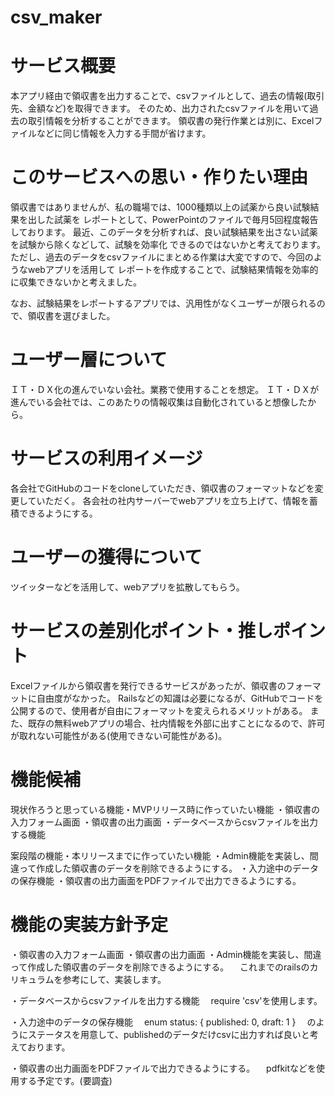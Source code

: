 # csv_maker

# サービス概要
本アプリ経由で領収書を出力することで、csvファイルとして、過去の情報(取引先、金額など)を取得できます。
そのため、出力されたcsvファイルを用いて過去の取引情報を分析することができます。
領収書の発行作業とは別に、Excelファイルなどに同じ情報を入力する手間が省けます。

# このサービスへの思い・作りたい理由
領収書ではありませんが、私の職場では、1000種類以上の試薬から良い試験結果を出した試薬を
レポートとして、PowerPointのファイルで毎月5回程度報告しております。
最近、このデータを分析すれば、良い試験結果を出さない試薬を試験から除くなどして、試験を効率化
できるのではないかと考えております。
ただし、過去のデータをcsvファイルにまとめる作業は大変ですので、今回のようなwebアプリを活用して
レポートを作成することで、試験結果情報を効率的に収集できないかと考えました。

なお、試験結果をレポートするアプリでは、汎用性がなくユーザーが限られるので、領収書を選びました。

# ユーザー層について
ＩＴ・ＤＸ化の進んでいない会社。業務で使用することを想定。
ＩＴ・ＤＸが進んでいる会社では、このあたりの情報収集は自動化されていると想像したから。

# サービスの利用イメージ
各会社でGitHubのコードをcloneしていただき、領収書のフォーマットなどを変更していただく。
各会社の社内サーバーでwebアプリを立ち上げて、情報を蓄積できるようにする。

# ユーザーの獲得について
ツイッターなどを活用して、webアプリを拡散してもらう。

# サービスの差別化ポイント・推しポイント
Excelファイルから領収書を発行できるサービスがあったが、領収書のフォーマットに自由度がなかった。
Railsなどの知識は必要になるが、GitHubでコードを公開するので、使用者が自由にフォーマットを変えられるメリットがある。
また、既存の無料webアプリの場合、社内情報を外部に出すことになるので、許可が取れない可能性がある(使用できない可能性がある)。

# 機能候補
現状作ろうと思っている機能・MVPリリース時に作っていたい機能
・領収書の入力フォーム画面
・領収書の出力画面
・データベースからcsvファイルを出力する機能

案段階の機能・本リリースまでに作っていたい機能
・Admin機能を実装し、間違って作成した領収書のデータを削除できるようにする。
・入力途中のデータの保存機能
・領収書の出力画面をPDFファイルで出力できるようにする。

# 機能の実装方針予定
・領収書の入力フォーム画面
・領収書の出力画面
・Admin機能を実装し、間違って作成した領収書のデータを削除できるようにする。
　これまでのrailsのカリキュラムを参考にして、実装します。

・データベースからcsvファイルを出力する機能
　require 'csv'を使用します。

・入力途中のデータの保存機能
　enum status: { published: 0, draft: 1 }
　のようにステータスを用意して、publishedのデータだけcsvに出力すれば良いと考えております。

・領収書の出力画面をPDFファイルで出力できるようにする。
　pdfkitなどを使用する予定です。(要調査)